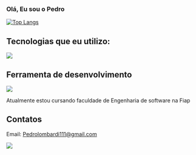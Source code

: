 ### Olá, Eu sou o Pedro 

[![Top Langs](https://github-readme-stats.vercel.app/api/top-langs/?username=Zdingy)](https://github.com/Zdingy/github-readme-stats)

## Tecnologias que eu utilizo:

<p align="left">
  <a href="https://skillicons.dev">
    <img src="https://skillicons.dev/icons?i=js,html,css,python," />
  </a>
</p>

## Ferramenta de desenvolvimento 
<p align="left">
  <a href="https://skillicons.dev">
    <img src="https://skillicons.dev/icons?i=vscode,figma,git," />
  </a>
</p>


Atualmente estou cursando faculdade de Engenharia de software na Fiap

## Contatos
Email: Pedrolombardi111@gmail.com
<div>
<p align="left">
  <a href="https://skillicons.dev">
    <a href="https://www.linkedin.com/in/pedro-henrique-lombardi-b3a4b4201/"><img src="https://skillicons.dev/icons?i=linkedin," /></a>
  </a>
</p>
</div>

